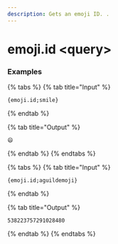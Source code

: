 ```yaml
---
description: Gets an emoji ID. .
---
```


# emoji.id &lt;query>

### Examples

{% tabs %}
{% tab title="Input" %}

```text
{emoji.id;smile}
```

{% endtab %}

{% tab title="Output" %}

```text
😄
```

{% endtab %}
{% endtabs %}

{% tabs %}
{% tab title="Input" %}

```text
{emoji.id;aguildemoji}
```

{% endtab %}

{% tab title="Output" %}

```text
538223757291028480
```

{% endtab %}
{% endtabs %}
